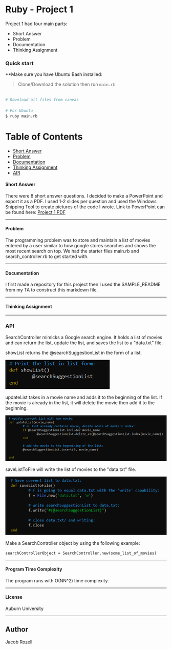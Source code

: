 # Ruby - Project 1

Project 1 had four main parts:

* Short Answer
* Problem
* Documentation
* Thinking Assignment

### Quick start
**Make sure you have Ubuntu Bash installed:

> Clone/Download the solution then run `main.rb`

```bash

# Download all files from canvas

# For Ubuntu
$ ruby main.rb

```

# Table of Contents
* [Short Answer](#short-answer)
* [Problem](#problem)
* [Documentation](#documentation)
* [Thinking Assignment](#thinking-assignment)
* [API](#api)

#### Short Answer
There were 8 short answer questions. I decided to make a PowerPoint and export it as a PDF. I used 1-2 slides per question and used the Windows Snipping Tool to create pictures of the code I wrote. Link to PowerPoint can be found here: [Project 1 PDF](https://github.com/jacobrozell/Ruby_Project1/blob/master/Ruby%20-%20Short%20Answer.pdf)
___

#### Problem
The programming problem was to store and maintain a list of movies entered by a user similar to how google stores searches and shows the most recent search on top. We had the starter files main.rb and search_controller.rb to get started with. 
___

#### Documentation
I first made a repository for this project then I used the SAMPLE_README from my TA to construct this markdown file. 
___

#### Thinking Assignment
___

### API

SearchController mimicks a Google search engine. It holds a list of movies and can return the list, update the list, and saves the list to a "data.txt" file. 

showList returns the @searchSuggestionList in the form of a list.

![show list](https://github.com/jacobrozell/Ruby_Project1/blob/master/Images/showList.PNG)

updateList takes in a movie name and adds it to the beginning of the list. If the movie is already in the list, it will delete the movie then add it to the beginning.

![updateList](https://github.com/jacobrozell/Ruby_Project1/blob/master/Images/updateList.PNG)

saveListToFile will write the list of movies to the "data.txt" file.

![saveListToFile](https://github.com/jacobrozell/Ruby_Project1/blob/master/Images/saveListToFile.PNG)

Make a SearchController object by using the following example:

```
searchControllerObject = SearchController.new(some_list_of_movies)

```
___

#### Program Time Complexity
The program runs with O(NN^2) time complexity.

___

#### License
Auburn University

___

## Author
Jacob Rozell
